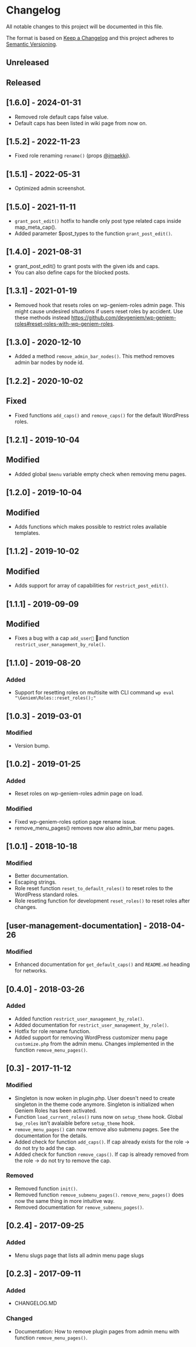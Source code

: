 # Changelog
All notable changes to this project will be documented in this file.

The format is based on [Keep a Changelog](http://keepachangelog.com/en/1.0.0/)
and this project adheres to [Semantic Versioning](http://semver.org/spec/v2.0.0.html).

## Unreleased

## Released

## [1.6.0] - 2024-01-31
- Removed role default caps false value.
- Default caps has been listed in wiki page from now on.

## [1.5.2] - 2022-11-23
- Fixed role renaming `rename()` (props [@jmaekki](https://github.com/jmaekki)).

## [1.5.1] - 2022-05-31
- Optimized admin screenshot.

## [1.5.0] - 2021-11-11
- `grant_post_edit()` hotfix to handle only post type related caps inside map_meta_cap().
- Added parameter $post_types to the function `grant_post_edit()`.

## [1.4.0] - 2021-08-31
- grant_post_edit() to grant posts with the given ids and caps.
- You can also define caps for the blocked posts.

## [1.3.1] - 2021-01-19
- Removed hook that resets roles on wp-geniem-roles admin page. This might cause undesired situations if users reset roles by accident. Use these methods instead https://github.com/devgeniem/wp-geniem-roles#reset-roles-with-wp-geniem-roles.

## [1.3.0] - 2020-12-10
- Added a method `remove_admin_bar_nodes()`. This method removes admin bar nodes by node id.

## [1.2.2] - 2020-10-02

## Fixed
- Fixed functions `add_caps()` and `remove_caps()` for the default WordPress roles.

## [1.2.1] - 2019-10-04

## Modified
- Added global `$menu` variable empty check when removing menu pages.

## [1.2.0] - 2019-10-04

## Modified
- Adds functions which makes possible to restrict roles available templates.

## [1.1.2] - 2019-10-02

## Modified
- Adds support for array of capabilities for `restrict_post_edit()`.

## [1.1.1] - 2019-09-09

## Modified
- Fixes a bug with a cap `add_user` and function `restrict_user_management_by_role()`.

## [1.1.0] - 2019-08-20

### Added
- Support for resetting roles on multisite with CLI command `wp eval "\Geniem\Roles::reset_roles();"`

## [1.0.3] - 2019-03-01

### Modified
- Version bump.

## [1.0.2] - 2019-01-25

### Added
- Reset roles on wp-geniem-roles admin page on load.

### Modified
- Fixed wp-geniem-roles option page rename issue.
- remove_menu_pages() removes now also admin_bar menu pages.

## [1.0.1] - 2018-10-18

### Modified
- Better documentation.
- Escaping strings.
- Role reset function `reset_to_default_roles()` to reset roles to the WordPress standard roles.
- Role reseting function for development `reset_roles()` to reset roles after changes.

## [user-management-documentation] - 2018-04-26

### Modified
- Enhanced documentation for `get_default_caps()` and `README.md` heading for networks.

## [0.4.0] - 2018-03-26

### Added
- Added function `restrict_user_management_by_role()`.
- Added documentation for `restrict_user_management_by_role()`.
- Hotfix for role rename function.
- Added support for removing WordPress customizer menu page `customize.php` from the admin menu. Changes implemented in the function `remove_menu_pages()`.

## [0.3] - 2017-11-12

### Modified
- Singleton is now woken in plugin.php. User doesn't need to create singleton in the theme code anymore. Singleton is initialized when Geniem Roles has been activated.
- Function `load_current_roles()` runs now on `setup_theme` hook. Global `$wp_roles` isn't avalaible before `setup_theme` hook.
- `remove_menu_pages()` can now remove also submenu pages. See the documentation for the details.
- Added check for function `add_caps()`. If cap already exists for the role -> do not try to add the cap.
- Added check for function `remove_caps()`. If cap is already removed from the role -> do not try to remove the cap.

### Removed
- Removed function `init()`.
- Removed function `remove_submenu_pages()`. `remove_menu_pages()` does now the same thing in more intuitive way.
- Removed documentation for `remove_submenu_pages()`.

## [0.2.4] - 2017-09-25

### Added
- Menu slugs page that lists all admin menu page slugs

## [0.2.3] - 2017-09-11

### Added
- CHANGELOG.MD

### Changed
- Documentation: How to remove plugin pages from admin menu with function `remove_menu_pages()`.
